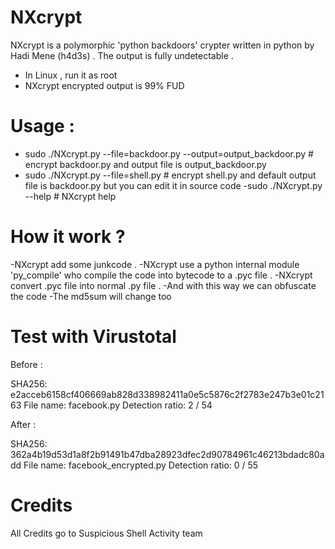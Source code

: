 # NXcrypt

NXcrypt is a polymorphic 'python backdoors' crypter written in python by Hadi Mene (h4d3s) .
The output  is fully undetectable .

- In Linux , run it as root
- NXcrypt encrypted output is 99% FUD 

# Usage :

- sudo  ./NXcrypt.py --file=backdoor.py --output=output_backdoor.py # encrypt backdoor.py and output file is output_backdoor.py
- sudo ./NXcrypt.py --file=shell.py # encrypt shell.py and default output file  is backdoor.py but you can edit it in source code
 -sudo ./NXcrypt.py --help # NXcrypt help
 
 # How it work ? 
 
 -NXcrypt add some junkcode .
 -NXcrypt use a python internal module 'py_compile' who compile the code into bytecode to a .pyc file .
 -NXcrypt convert .pyc file into normal .py file .
 -And with this way we can obfuscate the code
 -The md5sum will change too
 
 
 # Test with Virustotal
 
 Before :
 
SHA256:	e2acceb6158cf406669ab828d338982411a0e5c5876c2f2783e247b3e01c2163
File name:	facebook.py
Detection ratio:	2 / 54

After :

SHA256:	362a4b19d53d1a8f2b91491b47dba28923dfec2d90784961c46213bdadc80add
File name:	facebook_encrypted.py
Detection ratio:	0 / 55


# Credits

All Credits go to Suspicious Shell Activity team
 
 
 


 
